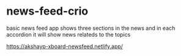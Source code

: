 # news-feed-crio
basic news feed app
shows three sections in the news and in each accordion it will show news relateds to the topics 



https://akshayp-xboard-newsfeed.netlify.app/
